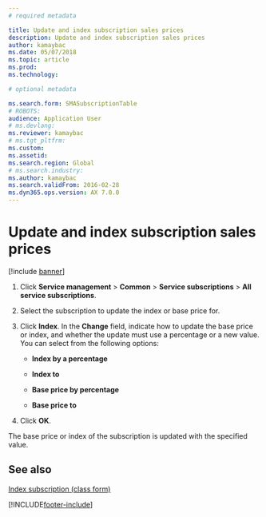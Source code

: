 ```yaml
---
# required metadata

title: Update and index subscription sales prices 
description: Update and index subscription sales prices 
author: kamaybac
ms.date: 05/07/2018
ms.topic: article
ms.prod: 
ms.technology: 

# optional metadata

ms.search.form: SMASubscriptionTable
# ROBOTS: 
audience: Application User
# ms.devlang: 
ms.reviewer: kamaybac
# ms.tgt_pltfrm: 
ms.custom: 
ms.assetid: 
ms.search.region: Global
# ms.search.industry: 
ms.author: kamaybac
ms.search.validFrom: 2016-02-28
ms.dyn365.ops.version: AX 7.0.0
---
```



# Update and index subscription sales prices 

[!include [banner](../includes/banner.md)]


1.  Click **Service management** \> **Common** \> **Service subscriptions** \> **All service subscriptions**.

2.  Select the subscription to update the index or base price for.

3.  Click **Index**. In the **Change** field, indicate how to update the base price or index, and whether the update must use a percentage or a new value. You can select from the following options:
    
      - **Index by a percentage**
    
      - **Index to**
    
      - **Base price by percentage**
    
      - **Base price to**

4.  Click **OK**.

The base price or index of the subscription is updated with the specified value.

## See also

[Index subscription (class form)](https://technet.microsoft.com/library/aa558579\(v=ax.60\))

  




[!INCLUDE[footer-include](../../includes/footer-banner.md)]